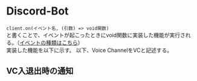 # Discord-Bot

`client.on(イベント名, (引数) => void関数)`  
と書くことで、イベントが起こったときにvoid関数に実装した機能が実行される。（[イベントの種類はこちら](https://discord.js.org/docs/packages/discord.js/14.18.0/Client:Class#on)）  
実装した機能を以下に示す。
以下、Voice ChannelをVCと記述する。

## VC入退出時の通知
